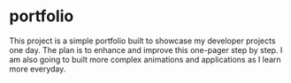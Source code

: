 # portfolio

This project is a simple portfolio built to showcase my developer projects one day. The plan is to enhance and improve this one-pager step by step. I am also going to built more complex animations and applications as I learn more everyday.